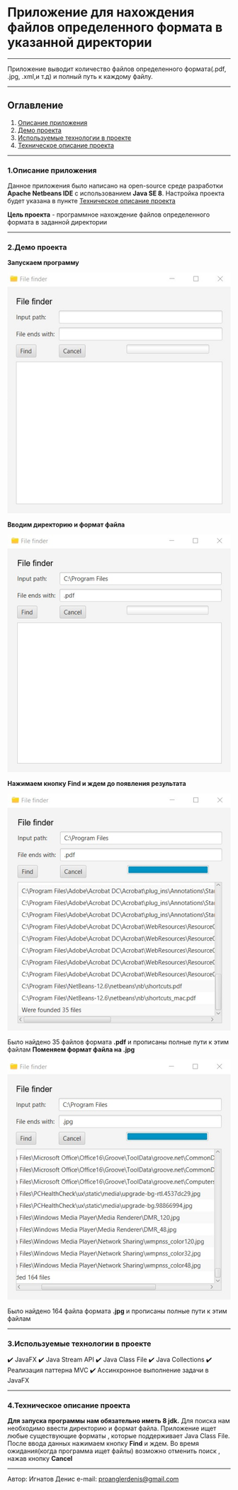 # Приложение для нахождения файлов определенного формата в указанной директории
____
Приложение выводит количество файлов определенного формата(.pdf, .jpg, .xml,и т.д) и полный путь к каждому файлу.
___
## Оглавление
1. [Описание приложения](#anchor1)
2. [Демо проекта](#anchor2)
3. [Используемые технологии в проекте](#anchor3)
4. [Техническое описание проекта](#anchor4)
___
<a id="anchor1"></a>
### 1.Описание приложения
Данное приложения было написано на open-source среде разработки **Apache Netbeans IDE** с использованием **Java SE 8**. Настройка проекта будет указана в пункте [Техническое описание проекта](#anchor4)

**Цель проекта** - программное нахождение файлов определенного формата в заданной директории
___
<a id="anchor2"></a>
### 2.Демо проекта
**Запускаем программу** 


![avat](https://raw.githubusercontent.com/Denis-spec989/File-finder-application/master/assets/scr1(rew).jpg)


**Вводим директорию и формат файла**


![avat](https://raw.githubusercontent.com/Denis-spec989/File-finder-application/master/assets/scr2.jpg)


**Нажимаем кнопку Find и ждем до появления результата**


![avat](https://raw.githubusercontent.com/Denis-spec989/File-finder-application/master/assets/scr3.jpg)


Было найдено 35 файлов формата **.pdf** и прописаны полные пути к этим файлам
**Поменяем формат файла на .jpg**


![avat](https://raw.githubusercontent.com/Denis-spec989/File-finder-application/master/assets/scr4.jpg)


Было найдено 164 файла формата **.jpg** и прописаны полные пути к этим файлам
___
### 3.Используемые технологии в проекте
<a id="anchor3"></a>
:heavy_check_mark: JavaFX
:heavy_check_mark: Java Stream API
:heavy_check_mark: Java Class File
:heavy_check_mark: Java Collections
:heavy_check_mark: Реализация паттерна MVC
:heavy_check_mark: Ассинхронное выполнение задачи в JavaFX

___
<a id="anchor4"></a>
### 4.Техническое описание проекта
**Для запуска программы нам обязательно иметь 8 jdk.**
Для поиска нам необходимо ввести директорию и формат файла. Приложение ищет любые существующие форматы , которые поддерживает Java Class File.
После ввода данных нажимаем кнопку **Find** и ждем. Во время ожидания(когда программа ищет файлы) возможно отменить поиск , нажав кнопку **Cancel**
___
Автор: Игнатов Денис
e-mail: proanglerdenis@gmail.com





